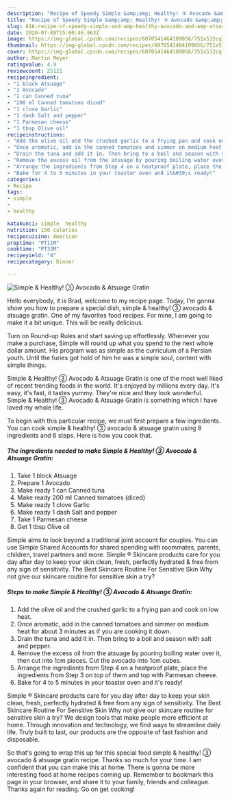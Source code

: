 ```yaml
---
description: "Recipe of Speedy Simple &amp;amp; Healthy! ③ Avocado &amp;amp; Atsuage Gratin"
title: "Recipe of Speedy Simple &amp;amp; Healthy! ③ Avocado &amp;amp; Atsuage Gratin"
slug: 616-recipe-of-speedy-simple-and-amp-healthy-avocado-and-amp-atsuage-gratin
date: 2020-07-09T15:00:46.963Z
image: https://img-global.cpcdn.com/recipes/6070541464109056/751x532cq70/simple-healthy-③-avocado-atsuage-gratin-recipe-main-photo.jpg
thumbnail: https://img-global.cpcdn.com/recipes/6070541464109056/751x532cq70/simple-healthy-③-avocado-atsuage-gratin-recipe-main-photo.jpg
cover: https://img-global.cpcdn.com/recipes/6070541464109056/751x532cq70/simple-healthy-③-avocado-atsuage-gratin-recipe-main-photo.jpg
author: Martin Meyer
ratingvalue: 4.9
reviewcount: 25121
recipeingredient:
- "1 block Atsuage"
- "1 Avocado"
- "1 can Canned tuna"
- "200 ml Canned tomatoes diced"
- "1 clove Garlic"
- "1 dash Salt and pepper"
- "1 Parmesan cheese"
- "1 tbsp Olive oil"
recipeinstructions:
- "Add the olive oil and the crushed garlic to a frying pan and cook on low heat."
- "Once aromatic, add in the canned tomatoes and simmer on medium heat for about 3 minutes as if you are cooking it down."
- "Drain the tuna and add it in. Then bring to a boil and season with salt and pepper."
- "Remove the excess oil from the atsuage by pouring boiling water over it, then cut into 1cm pieces. Cut the avocado into 1cm cubes."
- "Arrange the ingredients from Step 4 on a heatproof plate, place the ingredients from Step 3 on top of them and top with Parmesan cheese."
- "Bake for 4 to 5 minutes in your toaster oven and it&#39;s ready!"
categories:
- Recipe
tags:
- simple
- 
- healthy

katakunci: simple  healthy 
nutrition: 150 calories
recipecuisine: American
preptime: "PT11M"
cooktime: "PT33M"
recipeyield: "4"
recipecategory: Dinner

---
```



![Simple &amp; Healthy! ③ Avocado &amp; Atsuage Gratin](https://img-global.cpcdn.com/recipes/6070541464109056/751x532cq70/simple-healthy-③-avocado-atsuage-gratin-recipe-main-photo.jpg)

Hello everybody, it is Brad, welcome to my recipe page. Today, I'm gonna show you how to prepare a special dish, simple &amp; healthy! ③ avocado &amp; atsuage gratin. One of my favorites food recipes. For mine, I am going to make it a bit unique. This will be really delicious.

Turn on Round-up Rules and start saving up effortlessly. Whenever you make a purchase, Simple will round up what you spend to the next whole dollar amount. His program was as simple as the curriculum of a Persian youth. Until the furies got hold of him he was a simple soul, content with simple things.

Simple &amp; Healthy! ③ Avocado &amp; Atsuage Gratin is one of the most well liked of recent trending foods in the world. It's enjoyed by millions every day. It's easy, it's fast, it tastes yummy. They're nice and they look wonderful. Simple &amp; Healthy! ③ Avocado &amp; Atsuage Gratin is something which I have loved my whole life.


To begin with this particular recipe, we must first prepare a few ingredients. You can cook simple &amp; healthy! ③ avocado &amp; atsuage gratin using 8 ingredients and 6 steps. Here is how you cook that.

<!--inarticleads1-->

##### The ingredients needed to make Simple &amp; Healthy! ③ Avocado &amp; Atsuage Gratin:

1. Take 1 block Atsuage
1. Prepare 1 Avocado
1. Make ready 1 can Canned tuna
1. Make ready 200 ml Canned tomatoes (diced)
1. Make ready 1 clove Garlic
1. Make ready 1 dash Salt and pepper
1. Take 1 Parmesan cheese
1. Get 1 tbsp Olive oil


Simple aims to look beyond a traditional joint account for couples. You can use Simple Shared Accounts for shared spending with roommates, parents, children, travel partners and more. Simple ® Skincare products care for you day after day to keep your skin clean, fresh, perfectly hydrated &amp; free from any sign of sensitivity. The Best Skincare Routine For Sensitive Skin Why not give our skincare routine for sensitive skin a try? 

<!--inarticleads2-->

##### Steps to make Simple &amp; Healthy! ③ Avocado &amp; Atsuage Gratin:

1. Add the olive oil and the crushed garlic to a frying pan and cook on low heat.
1. Once aromatic, add in the canned tomatoes and simmer on medium heat for about 3 minutes as if you are cooking it down.
1. Drain the tuna and add it in. Then bring to a boil and season with salt and pepper.
1. Remove the excess oil from the atsuage by pouring boiling water over it, then cut into 1cm pieces. Cut the avocado into 1cm cubes.
1. Arrange the ingredients from Step 4 on a heatproof plate, place the ingredients from Step 3 on top of them and top with Parmesan cheese.
1. Bake for 4 to 5 minutes in your toaster oven and it&#39;s ready!


Simple ® Skincare products care for you day after day to keep your skin clean, fresh, perfectly hydrated &amp; free from any sign of sensitivity. The Best Skincare Routine For Sensitive Skin Why not give our skincare routine for sensitive skin a try? We design tools that make people more efficient at home. Through innovation and technology, we find ways to streamline daily life. Truly built to last, our products are the opposite of fast fashion and disposable. 

So that's going to wrap this up for this special food simple &amp; healthy! ③ avocado &amp; atsuage gratin recipe. Thanks so much for your time. I am confident that you can make this at home. There is gonna be more interesting food at home recipes coming up. Remember to bookmark this page in your browser, and share it to your family, friends and colleague. Thanks again for reading. Go on get cooking!
